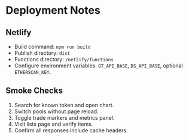 # Deployment Notes

## Netlify
- Build command: `npm run build`
- Publish directory: `dist`
- Functions directory: `/netlify/functions`
- Configure environment variables: `GT_API_BASE`, `DS_API_BASE`, optional `ETHERSCAN_KEY`.

## Smoke Checks
1. Search for known token and open chart.
2. Switch pools without page reload.
3. Toggle trade markers and metrics panel.
4. Visit lists page and verify items.
5. Confirm all responses include cache headers.
